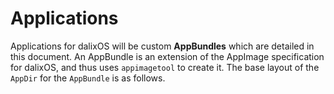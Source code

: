 # Applications

Applications for dalixOS will be custom **AppBundles** which are detailed in this document. An AppBundle is an extension of the AppImage specification for dalixOS, and thus uses `appimagetool` to create it. The base layout of the `AppDir` for the `AppBundle` is as follows.

```

```
